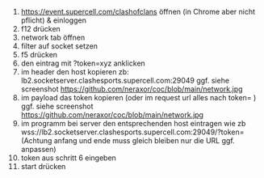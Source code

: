 1. https://event.supercell.com/clashofclans öffnen (in Chrome aber nicht pflicht) & einloggen
2. f12 drücken
3. network tab öffnen
4. filter auf socket setzen
5. f5 drücken
6. den eintrag mit ?token=xyz anklicken
7. im header den host kopieren zb: lb2.socketserver.clashesports.supercell.com:29049 ggf. siehe screenshot
https://github.com/neraxor/coc/blob/main/network.jpg
8. im payload das token kopieren (oder im request url alles nach token= ) ggf. siehe screenshot
https://github.com/neraxor/coc/blob/main/network.jpg
9. im programm bei server den entsprechenden host eintragen wie zb wss://lb2.socketserver.clashesports.supercell.com:29049/?token= (Achtung anfang und ende muss gleich bleiben nur die URL ggf. anpassen)
10. token aus schritt 6 eingeben
11. start drücken

